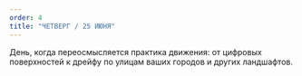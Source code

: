 ```yaml
---
order: 4
title: "ЧЕТВЕРГ / 25 ИЮНЯ"
---
```


День, когда переосмысляется практика движения: от цифровых поверхностей к дрейфу по улицам ваших городов и других ландшафтов.
